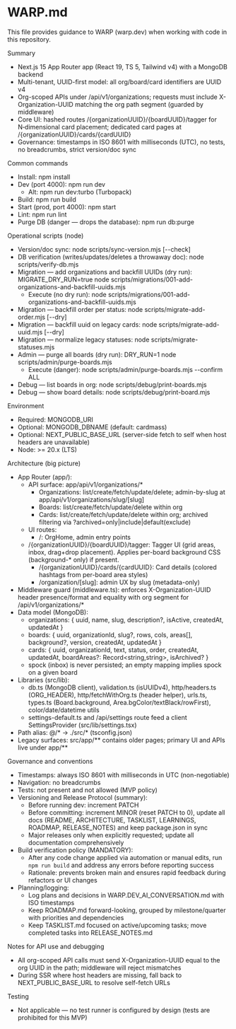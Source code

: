# WARP.md

This file provides guidance to WARP (warp.dev) when working with code in this repository.

Summary
- Next.js 15 App Router app (React 19, TS 5, Tailwind v4) with a MongoDB backend
- Multi-tenant, UUID-first model: all org/board/card identifiers are UUID v4
- Org-scoped APIs under /api/v1/organizations; requests must include X-Organization-UUID matching the org path segment (guarded by middleware)
- Core UI: hashed routes /{organizationUUID}/{boardUUID}/tagger for N‑dimensional card placement; dedicated card pages at /{organizationUUID}/cards/{cardUUID}
- Governance: timestamps in ISO 8601 with milliseconds (UTC), no tests, no breadcrumbs, strict version/doc sync

Common commands
- Install: npm install
- Dev (port 4000): npm run dev
  - Alt: npm run dev:turbo (Turbopack)
- Build: npm run build
- Start (prod, port 4000): npm start
- Lint: npm run lint
- Purge DB (danger — drops the database): npm run db:purge

Operational scripts (node)
- Version/doc sync: node scripts/sync-version.mjs [--check]
- DB verification (writes/updates/deletes a throwaway doc): node scripts/verify-db.mjs
- Migration — add organizations and backfill UUIDs (dry run): MIGRATE_DRY_RUN=true node scripts/migrations/001-add-organizations-and-backfill-uuids.mjs
  - Execute (no dry run): node scripts/migrations/001-add-organizations-and-backfill-uuids.mjs
- Migration — backfill order per status: node scripts/migrate-add-order.mjs [--dry]
- Migration — backfill uuid on legacy cards: node scripts/migrate-add-uuid.mjs [--dry]
- Migration — normalize legacy statuses: node scripts/migrate-statuses.mjs
- Admin — purge all boards (dry run): DRY_RUN=1 node scripts/admin/purge-boards.mjs
  - Execute (danger): node scripts/admin/purge-boards.mjs --confirm ALL
- Debug — list boards in org: node scripts/debug/print-boards.mjs <orgUUID>
- Debug — show board details: node scripts/debug/print-board.mjs <boardUUID>

Environment
- Required: MONGODB_URI
- Optional: MONGODB_DBNAME (default: cardmass)
- Optional: NEXT_PUBLIC_BASE_URL (server-side fetch to self when host headers are unavailable)
- Node: >= 20.x (LTS)

Architecture (big picture)
- App Router (app/):
  - API surface: app/api/v1/organizations/*
    - Organizations: list/create/fetch/update/delete; admin-by-slug at app/api/v1/organizations/slug/[slug]
    - Boards: list/create/fetch/update/delete within org
    - Cards: list/create/fetch/update/delete within org; archived filtering via ?archived=only|include|default(exclude)
  - UI routes:
    - /: OrgHome, admin entry points
  - /{organizationUUID}/{boardUUID}/tagger: Tagger UI (grid areas, inbox, drag+drop placement). Applies per-board background CSS (background-* only) if present.
    - /{organizationUUID}/cards/{cardUUID}: Card details (colored hashtags from per-board area styles)
    - /organization/[slug]: admin UX by slug (metadata-only)
- Middleware guard (middleware.ts): enforces X-Organization-UUID header presence/format and equality with org segment for /api/v1/organizations/*
- Data model (MongoDB):
  - organizations: { uuid, name, slug, description?, isActive, createdAt, updatedAt }
  - boards: { uuid, organizationId, slug?, rows, cols, areas[], background?, version, createdAt, updatedAt }
  - cards: { uuid, organizationId, text, status, order, createdAt, updatedAt, boardAreas?: Record<string,string>, isArchived? }
  - spock (inbox) is never persisted; an empty mapping implies spock on a given board
- Libraries (src/lib):
  - db.ts (MongoDB client), validation.ts (isUUIDv4), http/headers.ts (ORG_HEADER), http/fetchWithOrg.ts (header helper), urls.ts, types.ts (Board.background, Area.bgColor/textBlack/rowFirst), color/date/datetime utils
  - settings-default.ts and /api/settings route feed a client SettingsProvider (src/lib/settings.tsx)
- Path alias: @/* → ./src/* (tsconfig.json)
- Legacy surfaces: src/app/** contains older pages; primary UI and APIs live under app/**

Governance and conventions
- Timestamps: always ISO 8601 with milliseconds in UTC (non-negotiable)
- Navigation: no breadcrumbs
- Tests: not present and not allowed (MVP policy)
- Versioning and Release Protocol (summary):
  - Before running dev: increment PATCH
  - Before committing: increment MINOR (reset PATCH to 0), update all docs (README, ARCHITECTURE, TASKLIST, LEARNINGS, ROADMAP, RELEASE_NOTES) and keep package.json in sync
  - Major releases only when explicitly requested; update all documentation comprehensively
- Build verification policy (MANDATORY):
  - After any code change applied via automation or manual edits, run `npm run build` and address any errors before reporting success
  - Rationale: prevents broken main and ensures rapid feedback during refactors or UI changes
- Planning/logging:
  - Log plans and decisions in WARP.DEV_AI_CONVERSATION.md with ISO timestamps
  - Keep ROADMAP.md forward-looking, grouped by milestone/quarter with priorities and dependencies
  - Keep TASKLIST.md focused on active/upcoming tasks; move completed tasks into RELEASE_NOTES.md

Notes for API use and debugging
- All org-scoped API calls must send X-Organization-UUID equal to the org UUID in the path; middleware will reject mismatches
- During SSR where host headers are missing, fall back to NEXT_PUBLIC_BASE_URL to resolve self-fetch URLs

Testing
- Not applicable — no test runner is configured by design (tests are prohibited for this MVP)
